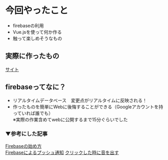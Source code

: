 # 今回やったこと

- firebaseの利用
- Vue.jsを使って何か作る
- 触って楽しめそうなもの

## 実際に作ったもの

[サイト](https://firstfirebase-192d3.firebaseapp.com/)

## firebaseってなに？

- リアルタイムデータベース　変更点がリアルタイムに反映される！
- 作ったものを簡単にWebに後悔することができる（Googleアカウントを持っていれば誰でも）  
  ※実際の作業含めてwebに公開するまで15分ぐらいでした

### ▼参考にした記事
[Firebaseの始め方](https://qiita.com/kohashi/items/43ea22f61ade45972881)  
[Firebaseによるプッシュ通知](https://qiita.com/mituoh/items/2dc87618edf234afd8f0)
[クリックした時に音を出す](https://syncer.jp/html5-javascript-hello-button)

